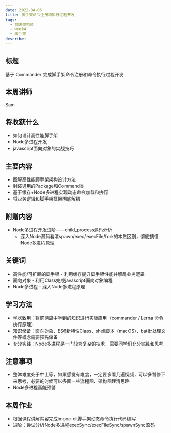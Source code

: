 ```yaml
---
date: 2022-04-06
title: 脚手架命令注册和执行过程开发
tags:
  - 前端架构师
  - week4
  - 脚手架
describe:
---
```


## 标题

基于 Commander 完成脚手架命令注册和命令执行过程开发



## 本周讲师

Sam



## 将收获什么

- 如何设计高性能脚手架
- Node多进程开发
- javascript面向对象的实战技巧



## 主要内容

- 图解高性能脚手架架构设计方法
- 封装通用的Package和Command类
- 基于缓存+Node多进程实现动态命令加载和执行
- 将业务逻辑和脚手架框架彻底解耦



## 附赠内容

- Node多进程开发进阶——child_process源码分析
  - 深入Node源码看清spawn/exec/execFile/fork的本质区别，彻底搞懂Node多进程原理



## 关键词

- 高性能/可扩展的脚手架 - 利用缓存提升脚手架性能并解耦业务逻辑
- 面向对象 - 利用Class完成javascript面向对象编程
- Node多进程 - 深入Node多进程原理



## 学习方法

- 学以致用：将前两周中学到的知识进行实际应用（commander / Lerna 命令执行原理）
- 知识储备：面向对象、ES6新特性Class、shell脚本（macOS）、bat批处理文件等概念需要预先储备
- 充分实践：Node多进程是一门较为复杂的技术，需要同学们充分实践和思考



## 注意事项

- 整体难度处于中上等，如果感觉有难度，一定要多看几遍视频，可以多暂停下来思考，必要的时候可以多画一些流程图、架构图理清思路
- Node多进程高能预警



## 本周作业

- 根据课程讲解内容完成imooc-cli脚手架动态命令执行代码编写
- 进阶：尝试分析Node多进程execSync/execFileSync/spawnSync源码